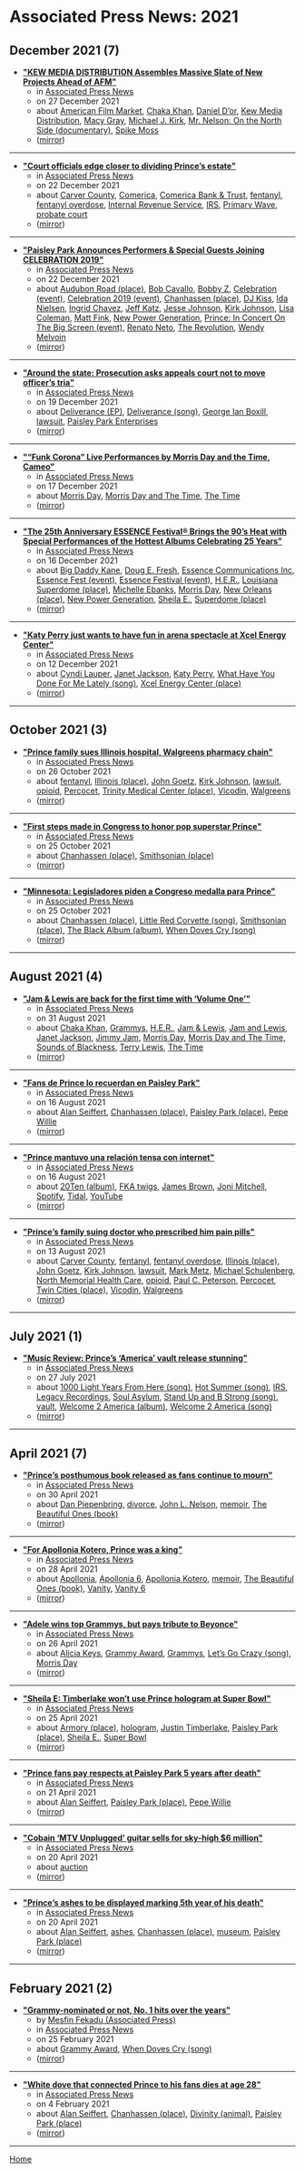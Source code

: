 # Associated Press News: 2021

## December 2021 (7)

 - [**"KEW MEDIA DISTRIBUTION Assembles Massive Slate of New Projects Ahead of AFM"**](https://apnews.com/article/entertainment-business-music-media-canada-b1f9fbe540b4417d8832dc5e769cf45e)
    - in [Associated Press News](../../../publications/a-e/associated-press-news/index.md)
    - on 27 December 2021
    - about [American Film Market](../../../topics/american-film-market/index.md), [Chaka Khan](../../../topics/chaka-khan/index.md), [Daniel D’or](../../../topics/daniel-d-or/index.md), [Kew Media Distribution](../../../topics/kew-media-distribution/index.md), [Macy Gray](../../../topics/macy-gray/index.md), [Michael J. Kirk](../../../topics/michael-j-kirk/index.md), [Mr. Nelson: On the North Side (documentary)](../../../topics/documentary/mr-nelson-on-the-north-side/index.md), [Spike Moss](../../../topics/spike-moss/index.md)
    - ([mirror](https://web.archive.org/web/*/https://apnews.com/article/entertainment-business-music-media-canada-b1f9fbe540b4417d8832dc5e769cf45e))

----

 - [**"Court officials edge closer to dividing Prince’s estate"**](https://apnews.com/article/entertainment-music-prince-internal-revenue-service-e143ea1dc6b68844d9d06f0345c46c10)
    - in [Associated Press News](../../../publications/a-e/associated-press-news/index.md)
    - on 22 December 2021
    - about [Carver County](../../../topics/carver-county/index.md), [Comerica](../../../topics/comerica/index.md), [Comerica Bank & Trust](../../../topics/comerica-bank-trust/index.md), [fentanyl](../../../topics/fentanyl/index.md), [fentanyl overdose](../../../topics/fentanyl-overdose/index.md), [Internal Revenue Service](../../../topics/internal-revenue-service/index.md), [IRS](../../../topics/irs/index.md), [Primary Wave](../../../topics/primary-wave/index.md), [probate court](../../../topics/probate-court/index.md)
    - ([mirror](https://web.archive.org/web/*/https://apnews.com/article/entertainment-music-prince-internal-revenue-service-e143ea1dc6b68844d9d06f0345c46c10))

----

 - [**"Paisley Park Announces Performers & Special Guests Joining CELEBRATION 2019"**](https://apnews.com/article/entertainment-music-minnesota-minneapolis-prince-5dab29ebae754a008ff8dc0d3bdc5469)
    - in [Associated Press News](../../../publications/a-e/associated-press-news/index.md)
    - on 22 December 2021
    - about [Audubon Road (place)](../../../topics/place/audubon-road/index.md), [Bob Cavallo](../../../topics/bob-cavallo/index.md), [Bobby Z](../../../topics/bobby-z/index.md), [Celebration (event)](../../../topics/event/celebration/index.md), [Celebration 2019 (event)](../../../topics/event/celebration-2019/index.md), [Chanhassen (place)](../../../topics/place/chanhassen/index.md), [DJ Kiss](../../../topics/dj-kiss/index.md), [Ida Nielsen](../../../topics/ida-nielsen/index.md), [Ingrid Chavez](../../../topics/ingrid-chavez/index.md), [Jeff Katz](../../../topics/jeff-katz/index.md), [Jesse Johnson](../../../topics/jesse-johnson/index.md), [Kirk Johnson](../../../topics/kirk-johnson/index.md), [Lisa Coleman](../../../topics/lisa-coleman/index.md), [Matt Fink](../../../topics/matt-fink/index.md), [New Power Generation](../../../topics/new-power-generation/index.md), [Prince: In Concert On The Big Screen (event)](../../../topics/event/prince-in-concert-on-the-big-screen/index.md), [Renato Neto](../../../topics/renato-neto/index.md), [The Revolution](../../../topics/the-revolution/index.md), [Wendy Melvoin](../../../topics/wendy-melvoin/index.md)
    - ([mirror](https://web.archive.org/web/*/https://apnews.com/article/entertainment-music-minnesota-minneapolis-prince-5dab29ebae754a008ff8dc0d3bdc5469))

----

 - [**"Around the state: Prosecution asks appeals court not to move officer’s tria"**](https://apnews.com/article/shootings-minnesota-st-paul-state-courts-philando-castile-c00b71de75e4430680d5bc65937fb380)
    - in [Associated Press News](../../../publications/a-e/associated-press-news/index.md)
    - on 19 December 2021
    - about [Deliverance (EP)](../../../topics/ep/deliverance/index.md), [Deliverance (song)](../../../topics/song/deliverance/index.md), [George Ian Boxill](../../../topics/george-ian-boxill/index.md), [lawsuit](../../../topics/lawsuit/index.md), [Paisley Park Enterprises](../../../topics/paisley-park-enterprises/index.md)
    - ([mirror](https://web.archive.org/web/*/https://apnews.com/article/shootings-minnesota-st-paul-state-courts-philando-castile-c00b71de75e4430680d5bc65937fb380))

----

 - [**"“Funk Corona” Live Performances by Morris Day and the Time, Cameo"**](https://apnews.com/article/coronavirus-pandemic-entertainment-health-music-sheryl-underwood-0efc0a74806446df7d3eba13266ec831)
    - in [Associated Press News](../../../publications/a-e/associated-press-news/index.md)
    - on 17 December 2021
    - about [Morris Day](../../../topics/morris-day/index.md), [Morris Day and The Time](../../../topics/morris-day-and-the-time/index.md), [The Time](../../../topics/the-time/index.md)
    - ([mirror](https://web.archive.org/web/*/https://apnews.com/article/coronavirus-pandemic-entertainment-health-music-sheryl-underwood-0efc0a74806446df7d3eba13266ec831))

----

 - [**"The 25th Anniversary ESSENCE Festival® Brings the 90’s Heat with Special Performances of the Hottest Albums Celebrating 25 Years"**](https://apnews.com/article/entertainment-lifestyle-new-orleans-hip-hop-and-rap-cultures-3d67105919974b29aed0c02c2390f5a0)
    - in [Associated Press News](../../../publications/a-e/associated-press-news/index.md)
    - on 16 December 2021
    - about [Big Daddy Kane](../../../topics/big-daddy-kane/index.md), [Doug E. Fresh](../../../topics/doug-e-fresh/index.md), [Essence Communications Inc](../../../topics/essence-communications-inc/index.md), [Essence Fest (event)](../../../topics/event/essence-fest/index.md), [Essence Festival (event)](../../../topics/event/essence-festival/index.md), [H.E.R.](../../../topics/h-e-r/index.md), [Louisiana Superdome (place)](../../../topics/place/louisiana-superdome/index.md), [Michelle Ebanks](../../../topics/michelle-ebanks/index.md), [Morris Day](../../../topics/morris-day/index.md), [New Orleans (place)](../../../topics/place/new-orleans/index.md), [New Power Generation](../../../topics/new-power-generation/index.md), [Sheila E.](../../../topics/sheila-e/index.md), [Superdome (place)](../../../topics/place/superdome/index.md)
    - ([mirror](https://web.archive.org/web/*/https://apnews.com/article/entertainment-lifestyle-new-orleans-hip-hop-and-rap-cultures-3d67105919974b29aed0c02c2390f5a0))

----

 - [**"Katy Perry just wants to have fun in arena spectacle at Xcel Energy Center"**](https://apnews.com/article/entertainment-music-concerts-lady-gaga-katy-perry-74dd6597f0d741e2b8310b3dc29c1518)
    - in [Associated Press News](../../../publications/a-e/associated-press-news/index.md)
    - on 12 December 2021
    - about [Cyndi Lauper](../../../topics/cyndi-lauper/index.md), [Janet Jackson](../../../topics/janet-jackson/index.md), [Katy Perry](../../../topics/katy-perry/index.md), [What Have You Done For Me Lately (song)](../../../topics/song/what-have-you-done-for-me-lately/index.md), [Xcel Energy Center (place)](../../../topics/place/xcel-energy-center/index.md)
    - ([mirror](https://web.archive.org/web/*/https://apnews.com/article/entertainment-music-concerts-lady-gaga-katy-perry-74dd6597f0d741e2b8310b3dc29c1518))

----

## October 2021 (3)

 - [**"Prince family sues Illinois hospital, Walgreens pharmacy chain"**](https://apnews.com/article/lawsuits-illinois-prince-moline-088e4544bf77449a84be9f277fa6b940)
    - in [Associated Press News](../../../publications/a-e/associated-press-news/index.md)
    - on 26 October 2021
    - about [fentanyl](../../../topics/fentanyl/index.md), [Illinois (place)](../../../topics/place/illinois/index.md), [John Goetz](../../../topics/john-goetz/index.md), [Kirk Johnson](../../../topics/kirk-johnson/index.md), [lawsuit](../../../topics/lawsuit/index.md), [opioid](../../../topics/opioid/index.md), [Percocet](../../../topics/percocet/index.md), [Trinity Medical Center (place)](../../../topics/place/trinity-medical-center/index.md), [Vicodin](../../../topics/vicodin/index.md), [Walgreens](../../../topics/walgreens/index.md)
    - ([mirror](https://web.archive.org/web/*/https://apnews.com/article/lawsuits-illinois-prince-moline-088e4544bf77449a84be9f277fa6b940))

----

 - [**"First steps made in Congress to honor pop superstar Prince"**](https://apnews.com/article/entertainment-music-arts-and-entertainment-minnesota-prince-6a73615b938784bc1208dbf0c175ac9d)
    - in [Associated Press News](../../../publications/a-e/associated-press-news/index.md)
    - on 25 October 2021
    - about [Chanhassen (place)](../../../topics/place/chanhassen/index.md), [Smithsonian (place)](../../../topics/place/smithsonian/index.md)
    - ([mirror](https://web.archive.org/web/*/https://apnews.com/article/entertainment-music-arts-and-entertainment-minnesota-prince-6a73615b938784bc1208dbf0c175ac9d))

----

 - [**"Minnesota: Legisladores piden a Congreso medalla para Prince"**](https://apnews.com/article/espectaculos-8e60df3c9df2d7a38992e6e5b001e46d)
    - in [Associated Press News](../../../publications/a-e/associated-press-news/index.md)
    - on 25 October 2021
    - about [Chanhassen (place)](../../../topics/place/chanhassen/index.md), [Little Red Corvette (song)](../../../topics/song/little-red-corvette/index.md), [Smithsonian (place)](../../../topics/place/smithsonian/index.md), [The Black Album (album)](../../../topics/album/the-black-album/index.md), [When Doves Cry (song)](../../../topics/song/when-doves-cry/index.md)
    - ([mirror](https://web.archive.org/web/*/https://apnews.com/article/espectaculos-8e60df3c9df2d7a38992e6e5b001e46d))

----

## August 2021 (4)

 - [**"Jam & Lewis are back for the first time with ‘Volume One’"**](https://apnews.com/article/entertainment-business-music-arts-and-entertainment-hip-hop-and-rap-2474c3f5a5d3aa311320a74321bb9cde)
    - in [Associated Press News](../../../publications/a-e/associated-press-news/index.md)
    - on 31 August 2021
    - about [Chaka Khan](../../../topics/chaka-khan/index.md), [Grammys](../../../topics/grammys/index.md), [H.E.R.](../../../topics/h-e-r/index.md), [Jam & Lewis](../../../topics/jam-lewis/index.md), [Jam and Lewis](../../../topics/jam-and-lewis/index.md), [Janet Jackson](../../../topics/janet-jackson/index.md), [Jimmy Jam](../../../topics/jimmy-jam/index.md), [Morris Day](../../../topics/morris-day/index.md), [Morris Day and The Time](../../../topics/morris-day-and-the-time/index.md), [Sounds of Blackness](../../../topics/sounds-of-blackness/index.md), [Terry Lewis](../../../topics/terry-lewis/index.md), [The Time](../../../topics/the-time/index.md)
    - ([mirror](https://web.archive.org/web/*/https://apnews.com/article/entertainment-business-music-arts-and-entertainment-hip-hop-and-rap-2474c3f5a5d3aa311320a74321bb9cde))

----

 - [**"Fans de Prince lo recuerdan en Paisley Park"**](https://apnews.com/article/45b01f25f04f22e1616731a61bded6ad)
    - in [Associated Press News](../../../publications/a-e/associated-press-news/index.md)
    - on 16 August 2021
    - about [Alan Seiffert](../../../topics/alan-seiffert/index.md), [Chanhassen (place)](../../../topics/place/chanhassen/index.md), [Paisley Park (place)](../../../topics/place/paisley-park/index.md), [Pepe Willie](../../../topics/pepe-willie/index.md)
    - ([mirror](https://web.archive.org/web/*/https://apnews.com/article/45b01f25f04f22e1616731a61bded6ad))

----

 - [**"Prince mantuvo una relación tensa con internet"**](https://apnews.com/article/c8ef74b6f5be4376a608ff85be08eb71)
    - in [Associated Press News](../../../publications/a-e/associated-press-news/index.md)
    - on 16 August 2021
    - about [20Ten (album)](../../../topics/album/20ten/index.md), [FKA twigs](../../../topics/fka-twigs/index.md), [James Brown](../../../topics/james-brown/index.md), [Joni Mitchell](../../../topics/joni-mitchell/index.md), [Spotify](../../../topics/spotify/index.md), [Tidal](../../../topics/tidal/index.md), [YouTube](../../../topics/youtube/index.md)
    - ([mirror](https://web.archive.org/web/*/https://apnews.com/article/c8ef74b6f5be4376a608ff85be08eb71))

----

 - [**"Prince’s family suing doctor who prescribed him pain pills"**](https://apnews.com/article/health-prince-75a2687d0ffa425f8315927c5449bbc9)
    - in [Associated Press News](../../../publications/a-e/associated-press-news/index.md)
    - on 13 August 2021
    - about [Carver County](../../../topics/carver-county/index.md), [fentanyl](../../../topics/fentanyl/index.md), [fentanyl overdose](../../../topics/fentanyl-overdose/index.md), [Illinois (place)](../../../topics/place/illinois/index.md), [John Goetz](../../../topics/john-goetz/index.md), [Kirk Johnson](../../../topics/kirk-johnson/index.md), [lawsuit](../../../topics/lawsuit/index.md), [Mark Metz](../../../topics/mark-metz/index.md), [Michael Schulenberg](../../../topics/michael-schulenberg/index.md), [North Memorial Health Care](../../../topics/north-memorial-health-care/index.md), [opioid](../../../topics/opioid/index.md), [Paul C. Peterson](../../../topics/paul-c-peterson/index.md), [Percocet](../../../topics/percocet/index.md), [Twin Cities (place)](../../../topics/place/twin-cities/index.md), [Vicodin](../../../topics/vicodin/index.md), [Walgreens](../../../topics/walgreens/index.md)
    - ([mirror](https://web.archive.org/web/*/https://apnews.com/article/health-prince-75a2687d0ffa425f8315927c5449bbc9))

----

## July 2021 (1)

 - [**"Music Review: Prince’s ‘America’ vault release stunning"**](https://apnews.com/article/entertainment-music-arts-and-entertainment-prince-207c2f0de99ff17f62e02a1e48c63b8c)
    - in [Associated Press News](../../../publications/a-e/associated-press-news/index.md)
    - on 27 July 2021
    - about [1000 Light Years From Here (song)](../../../topics/song/1000-light-years-from-here/index.md), [Hot Summer (song)](../../../topics/song/hot-summer/index.md), [IRS](../../../topics/irs/index.md), [Legacy Recordings](../../../topics/legacy-recordings/index.md), [Soul Asylum](../../../topics/soul-asylum/index.md), [Stand Up and B Strong (song)](../../../topics/song/stand-up-and-b-strong/index.md), [vault](../../../topics/vault/index.md), [Welcome 2 America (album)](../../../topics/album/welcome-2-america/index.md), [Welcome 2 America (song)](../../../topics/song/welcome-2-america/index.md)
    - ([mirror](https://web.archive.org/web/*/https://apnews.com/article/entertainment-music-arts-and-entertainment-prince-207c2f0de99ff17f62e02a1e48c63b8c))

----

## April 2021 (7)

 - [**"Prince’s posthumous book released as fans continue to mourn"**](https://apnews.com/article/dan-piepenbring-us-news-music-prince-entertainment-7d2379f3184b4447ba4c1be55a1afbe1)
    - in [Associated Press News](../../../publications/a-e/associated-press-news/index.md)
    - on 30 April 2021
    - about [Dan Piepenbring](../../../topics/dan-piepenbring/index.md), [divorce](../../../topics/divorce/index.md), [John L. Nelson](../../../topics/john-l-nelson/index.md), [memoir](../../../topics/memoir/index.md), [The Beautiful Ones (book)](../../../topics/book/the-beautiful-ones/index.md)
    - ([mirror](https://web.archive.org/web/*/https://apnews.com/article/dan-piepenbring-us-news-music-prince-entertainment-7d2379f3184b4447ba4c1be55a1afbe1))

----

 - [**"For Apollonia Kotero, Prince was a king"**](https://apnews.com/article/prince-apollonia-music-entertainment-mn-state-wire-9a9cbf083a15413eaf4055acbcb4492d)
    - in [Associated Press News](../../../publications/a-e/associated-press-news/index.md)
    - on 28 April 2021
    - about [Apollonia](../../../topics/apollonia/index.md), [Apollonia 6](../../../topics/apollonia-6/index.md), [Apollonia Kotero](../../../topics/apollonia-kotero/index.md), [memoir](../../../topics/memoir/index.md), [The Beautiful Ones (book)](../../../topics/book/the-beautiful-ones/index.md), [Vanity](../../../topics/vanity/index.md), [Vanity 6](../../../topics/vanity-6/index.md)
    - ([mirror](https://web.archive.org/web/*/https://apnews.com/article/prince-apollonia-music-entertainment-mn-state-wire-9a9cbf083a15413eaf4055acbcb4492d))

----

 - [**"Adele wins top Grammys, but pays tribute to Beyonce"**](https://apnews.com/article/music-music-industry-chance-the-rapper-bruno-mars-ca-state-wire-4d1ad7e831a04e55bf623d62a7332390)
    - in [Associated Press News](../../../publications/a-e/associated-press-news/index.md)
    - on 26 April 2021
    - about [Alicia Keys](../../../topics/alicia-keys/index.md), [Grammy Award](../../../topics/grammy-award/index.md), [Grammys](../../../topics/grammys/index.md), [Let’s Go Crazy (song)](../../../topics/song/let-s-go-crazy/index.md), [Morris Day](../../../topics/morris-day/index.md)
    - ([mirror](https://web.archive.org/web/*/https://apnews.com/article/music-music-industry-chance-the-rapper-bruno-mars-ca-state-wire-4d1ad7e831a04e55bf623d62a7332390))

----

 - [**"Sheila E: Timberlake won’t use Prince hologram at Super Bowl"**](https://apnews.com/article/entertainment-ap-top-news-music-north-america-justin-timberlake-abd3a104534d4f4aa47232ac3cc58e4b)
    - in [Associated Press News](../../../publications/a-e/associated-press-news/index.md)
    - on 25 April 2021
    - about [Armory (place)](../../../topics/place/armory/index.md), [hologram](../../../topics/hologram/index.md), [Justin Timberlake](../../../topics/justin-timberlake/index.md), [Paisley Park (place)](../../../topics/place/paisley-park/index.md), [Sheila E.](../../../topics/sheila-e/index.md), [Super Bowl](../../../topics/super-bowl/index.md)
    - ([mirror](https://web.archive.org/web/*/https://apnews.com/article/entertainment-ap-top-news-music-north-america-justin-timberlake-abd3a104534d4f4aa47232ac3cc58e4b))

----

 - [**"Prince fans pay respects at Paisley Park 5 years after death"**](https://apnews.com/article/prince-fans-pay-respects-paisley-park-5-years-after-death-0862a1a2f9f857ec2e0bcf5572447938)
    - in [Associated Press News](../../../publications/a-e/associated-press-news/index.md)
    - on 21 April 2021
    - about [Alan Seiffert](../../../topics/alan-seiffert/index.md), [Paisley Park (place)](../../../topics/place/paisley-park/index.md), [Pepe Willie](../../../topics/pepe-willie/index.md)
    - ([mirror](https://web.archive.org/web/*/https://apnews.com/article/prince-fans-pay-respects-paisley-park-5-years-after-death-0862a1a2f9f857ec2e0bcf5572447938))

----

 - [**"Cobain ‘MTV Unplugged’ guitar sells for sky-high $6 million"**](https://apnews.com/article/music-us-news-ap-top-news-prince-ca-state-wire-607ae61870d8cccdc6a73d4fe309c996)
    - in [Associated Press News](../../../publications/a-e/associated-press-news/index.md)
    - on 20 April 2021
    - about [auction](../../../topics/auction/index.md)
    - ([mirror](https://web.archive.org/web/*/https://apnews.com/article/music-us-news-ap-top-news-prince-ca-state-wire-607ae61870d8cccdc6a73d4fe309c996))

----

 - [**"Prince’s ashes to be displayed marking 5th year of his death"**](https://apnews.com/article/prince-ashes-displayed-paisley-park-aa5b4dd9ba66d79f9fbca7b83804874e)
    - in [Associated Press News](../../../publications/a-e/associated-press-news/index.md)
    - on 20 April 2021
    - about [Alan Seiffert](../../../topics/alan-seiffert/index.md), [ashes](../../../topics/ashes/index.md), [Chanhassen (place)](../../../topics/place/chanhassen/index.md), [museum](../../../topics/museum/index.md), [Paisley Park (place)](../../../topics/place/paisley-park/index.md)
    - ([mirror](https://web.archive.org/web/*/https://apnews.com/article/prince-ashes-displayed-paisley-park-aa5b4dd9ba66d79f9fbca7b83804874e))

----

## February 2021 (2)

 - [**"Grammy-nominated or not, No. 1 hits over the years"**](https://apnews.com/article/billboard-number-ones-since-1958-669399a1a931e8cbc4578572f2b5f48e)
    - by [Mesfin Fekadu (Associated Press)](../../../authors/associated-press/mesfin-fekadu/index.md)
    - in [Associated Press News](../../../publications/a-e/associated-press-news/index.md)
    - on 25 February 2021
    - about [Grammy Award](../../../topics/grammy-award/index.md), [When Doves Cry (song)](../../../topics/song/when-doves-cry/index.md)
    - ([mirror](https://web.archive.org/web/*/https://apnews.com/article/billboard-number-ones-since-1958-669399a1a931e8cbc4578572f2b5f48e))

----

 - [**"White dove that connected Prince to his fans dies at age 28"**](https://apnews.com/article/minnesota-prince-1bd0d87e74ffa9087ef13d12b2de4fa7)
    - in [Associated Press News](../../../publications/a-e/associated-press-news/index.md)
    - on 4 February 2021
    - about [Alan Seiffert](../../../topics/alan-seiffert/index.md), [Chanhassen (place)](../../../topics/place/chanhassen/index.md), [Divinity (animal)](../../../topics/animal/divinity/index.md), [Paisley Park (place)](../../../topics/place/paisley-park/index.md)
    - ([mirror](https://web.archive.org/web/*/https://apnews.com/article/minnesota-prince-1bd0d87e74ffa9087ef13d12b2de4fa7))

----

[Home](../index.md)

